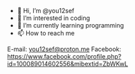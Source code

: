 - 👋 Hi, I’m @you12sef
- 👀 I’m interested in coding 
- 🌱 I’m currently learning programming  
- 📫 How to reach me 

E-mail: you12sef@proton.me
Facebook: https://www.facebook.com/profile.php?id=100089014602556&mibextid=ZbWKwL
<!---
you12sef/you12sef is a ✨ special ✨ repository because its `README.md` (this file) appears on your GitHub profile.
You can click the Preview link to take a look at your changes.
--->
